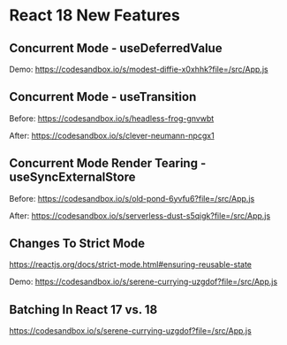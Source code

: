# React 18 New Features

## Concurrent Mode - useDeferredValue

Demo: https://codesandbox.io/s/modest-diffie-x0xhhk?file=/src/App.js

## Concurrent Mode - useTransition

Before:
https://codesandbox.io/s/headless-frog-gnvwbt

After:
https://codesandbox.io/s/clever-neumann-npcgx1

## Concurrent Mode Render Tearing - useSyncExternalStore
Before:
https://codesandbox.io/s/old-pond-6yvfu6?file=/src/App.js

After:
https://codesandbox.io/s/serverless-dust-s5qigk?file=/src/App.js

## Changes To Strict Mode
https://reactjs.org/docs/strict-mode.html#ensuring-reusable-state

Demo:
https://codesandbox.io/s/serene-currying-uzgdof?file=/src/App.js

## Batching In React 17 vs. 18
https://codesandbox.io/s/serene-currying-uzgdof?file=/src/App.js





